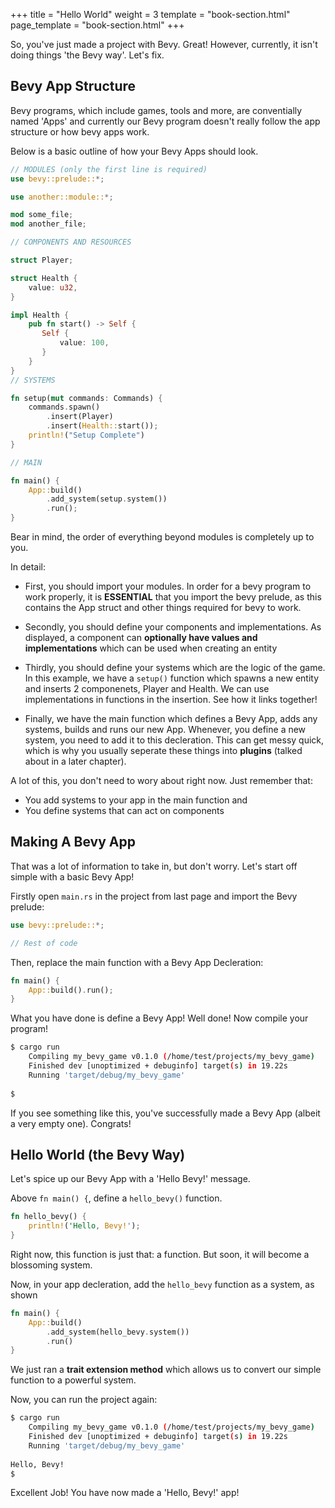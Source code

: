 +++
title = "Hello World"
weight = 3
template = "book-section.html"
page_template = "book-section.html"
+++

So, you've just made a project with Bevy. Great! However, currently, it isn't doing things 'the Bevy way'. Let's fix.

## Bevy App Structure

Bevy programs, which include games, tools and more, are conventially named 'Apps' and currently our Bevy program doesn't really follow the app structure or how bevy apps work.

Below is a basic outline of how your Bevy Apps should look.

```rust
// MODULES (only the first line is required)
use bevy::prelude::*;

use another::module::*;

mod some_file;
mod another_file;

// COMPONENTS AND RESOURCES

struct Player;

struct Health {
    value: u32,
}

impl Health {
    pub fn start() -> Self {
       Self {
           value: 100,
       } 
    }
}
// SYSTEMS

fn setup(mut commands: Commands) {
    commands.spawn()
        .insert(Player)
        .insert(Health::start());
    println!("Setup Complete")
}

// MAIN

fn main() {
    App::build()
        .add_system(setup.system())
        .run();
}
```

Bear in mind, the order of everything beyond modules is completely up to you.

In detail:
- First, you should import your modules. In order for a bevy program to work properly, it is **ESSENTIAL** that you import the bevy prelude, as this contains the App struct and other things required for bevy to work.

- Secondly, you should define your components and implementations. As displayed, a component can **optionally have values and implementations** which can be used when creating an entity

- Thirdly, you should define your systems which are the logic of the game. In this example, we have a `setup()` function which spawns a new entity and inserts 2 componenets, Player and Health. We can use implementations in functions in the insertion. See how it links together!

- Finally, we have the main function which defines a Bevy App, adds any systems, builds and runs our new App. Whenever, you define a new system, you need to add it to this decleration. This can get messy quick, which is why you usually seperate these things into **plugins** (talked about in a later chapter).

A lot of this, you don't need to wory about right now. Just remember that:
- You add systems to your app in the main function and
- You define systems that can act on components

## Making A Bevy App

That was a lot of information to take in, but don't worry. Let's start off simple with a basic Bevy App!

Firstly open `main.rs` in the project from last page and import the Bevy prelude:

```rust
use bevy::prelude::*;

// Rest of code
```

Then, replace the main function with a Bevy App Decleration:

```rust
fn main() {
    App::build().run();
}
```

What you have done is define a Bevy App! Well done! Now compile your program!

```bash
$ cargo run
    Compiling my_bevy_game v0.1.0 (/home/test/projects/my_bevy_game)
    Finished dev [unoptimized + debuginfo] target(s) in 19.22s
    Running 'target/debug/my_bevy_game'
    
$
```

If you see something like this, you've successfully made a Bevy App (albeit a very empty one). Congrats!

## Hello World (the Bevy Way)

Let's spice up our Bevy App with a 'Hello Bevy!' message.

Above `fn main() {`, define a `hello_bevy()` function.

```rust
fn hello_bevy() {
    println!('Hello, Bevy!');
}
```

Right now, this function is just that: a function. But soon, it will become a blossoming system.

Now, in your app decleration, add the `hello_bevy` function as a system, as shown

```rust
fn main() {
    App::build()
        .add_system(hello_bevy.system())
        .run()
}
```

We just ran a **trait extension method** which allows us to convert our simple function to a powerful system.

Now, you can run the project again:

```bash
$ cargo run
    Compiling my_bevy_game v0.1.0 (/home/test/projects/my_bevy_game)
    Finished dev [unoptimized + debuginfo] target(s) in 19.22s
    Running 'target/debug/my_bevy_game'
    
Hello, Bevy!
$
```

Excellent Job! You have now made a 'Hello, Bevy!' app!
